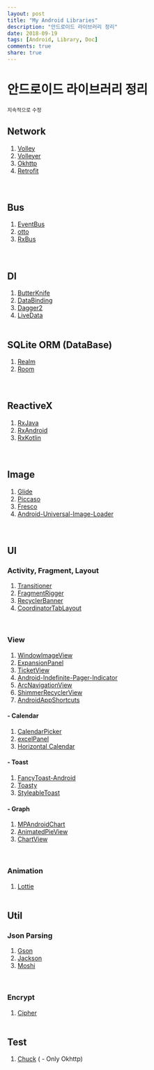 ```yaml
---
layout: post
title: "My Android Libraries"
description: "안드로이드 라이브러리 정리"
date: 2018-09-19
tags: [Android, Library, Doc]
comments: true
share: true
---
```


# 안드로이드 라이브러리 정리
<small>지속적으로 수정</small>

## Network
1) [Volley](https://github.com/google/volley)  
2) [Volleyer](https://github.com/naver/volley-extensions/)  
3) [Okhttp](https://square.github.io/okhttp/)  
4) [Retrofit](https://square.github.io/retrofit/)  
<br><br>


## Bus
1) [EventBus](https://github.com/greenrobot/EventBus)  
2) [otto](http://square.github.io/otto/)  
3) [RxBus](https://github.com/Anadea/RxBus)  
<br><br>


## DI
1) [ButterKnife](https://github.com/JakeWharton/butterknife)  
2) [DataBinding](https://developer.android.com/topic/libraries/data-binding/?hl=ko)  
3) [Dagger2](https://github.com/google/dagger)  
4) [LiveData](https://developer.android.com/topic/libraries/architecture/livedata)
<br><br>


## SQLite ORM (DataBase)
1) [Realm](https://realm.io/)  
2) [Room](https://developer.android.com/topic/libraries/architecture/room)  
<br><br>


## ReactiveX
1) [RxJava](https://github.com/ReactiveX/RxJava)  
2) [RxAndroid](https://github.com/ReactiveX/RxAndroid)  
3) [RxKotlin](https://github.com/ReactiveX/RxKotlin)  
<br><br>


## Image
1) [Glide](https://github.com/bumptech/glide)  
2) [Piccaso](http://square.github.io/picasso/)  
3) [Fresco](http://frescolib.org/index.html)  
4) [Android-Universal-Image-Loader](https://github.com/nostra13/Android-Universal-Image-Loader)  
<br><br>


## UI
### Activity, Fragment, Layout
1) [Transitioner](https://github.com/dev-labs-bg/transitioner)  
2) [FragmentRigger](https://github.com/JustKiddingBaby/FragmentRigger)  
3) [RecyclerBanner](https://github.com/renjianan/RecyclerBanner)  
4) [CoordinatorTabLayout](https://github.com/hugeterry/CoordinatorTabLayout)
<br>

### View
1) [WindowImageView](https://github.com/Bleoo/WindowImageView)  
2) [ExpansionPanel](https://github.com/florent37/ExpansionPanel)  
3) [TicketView](https://github.com/vipulasri/TicketView)  
4) [Android-Indefinite-Pager-Indicator](https://github.com/rbro112/Android-Indefinite-Pager-Indicator)  
5) [ArcNavigationView](https://github.com/rom4ek/ArcNavigationView)  
6) [ShimmerRecyclerView](https://github.com/sharish/ShimmerRecyclerView)  
7) [AndroidAppShortcuts](https://github.com/michelelacorte/AndroidAppShortcuts)  

#### - Calendar
1) [CalendarPicker](https://github.com/maxyou/CalendarPicker)   
2) [excelPanel](https://github.com/zhouchaoyuan/excelPanel)  
3) [Horizontal Calendar](https://github.com/Mulham-Raee/Horizontal-Calendar)

#### - Toast
1) [FancyToast-Android](https://github.com/Shashank02051997/FancyToast-Android)    
2) [Toasty](https://github.com/GrenderG/Toasty)  
3) [StyleableToast](https://github.com/Muddz/StyleableToast)  

#### - Graph
1) [MPAndroidChart](https://github.com/PhilJay/MPAndroidChart)  
2) [AnimatedPieView](https://github.com/razerdp/AnimatedPieView)  
3) [ChartView](https://github.com/romandanylyk/ChartView)  
<br>

### Animation
1) [Lottie](https://github.com/airbnb/lottie-android)
<br><br>

## Util
### Json Parsing
1) [Gson](https://github.com/google/gson)  
2) [Jackson](https://github.com/FasterXML/jackson)  
3) [Moshi](https://github.com/square/moshi)
<br>

### Encrypt
1) [Cipher](https://github.com/MEiDIK/Cipher.so)
<br><br>


## Test
1) [Chuck](https://github.com/jgilfelt/chuck) ( - Only Okhttp)






